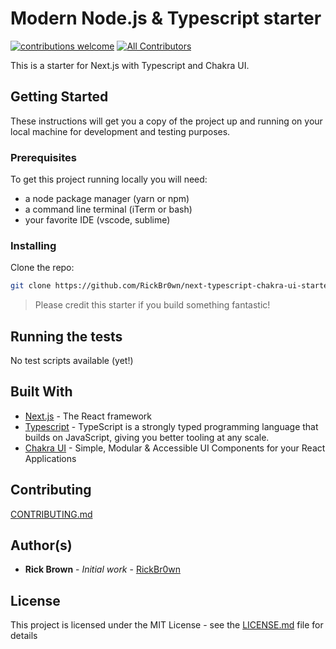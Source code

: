 # Modern Node.js & Typescript starter

[![contributions welcome](https://img.shields.io/badge/contributions-welcome-brightgreen.svg?style=flat)]()
[![All Contributors](https://img.shields.io/badge/all_contributors-1-orange.svg?style=flat-square)](#contributors-)

This is a starter for Next.js with Typescript and Chakra UI.

## Getting Started

These instructions will get you a copy of the project up and running on your local machine for development and testing purposes.

### Prerequisites

To get this project running locally you will need:

- a node package manager (yarn or npm)
- a command line terminal (iTerm or bash)
- your favorite IDE (vscode, sublime)

### Installing

Clone the repo:

```bash
git clone https://github.com/RickBr0wn/next-typescript-chakra-ui-starter <YOUR_PROJECT_NAME> && cd <YOUR_PROJECT_NAME>
```

> Please credit this starter if you build something fantastic!

## Running the tests

No test scripts available (yet!)

## Built With

- [Next.js](https://nextjs.org/) - The React framework
- [Typescript](https://www.typescriptlang.org/) - TypeScript is a strongly typed programming language that builds on JavaScript, giving you better tooling at any scale.
- [Chakra UI](https://chakra-ui.com/) - Simple, Modular & Accessible UI Components for your React Applications

## Contributing

[CONTRIBUTING.md](https://gist.github.com/RickBr0wn/0b4a139f833e0d0bafddb0d043644b20)

## Author(s)

- **Rick Brown** - _Initial work_ - [RickBr0wn](https://github.com/RickBr0wn)

## License

This project is licensed under the MIT License - see the [LICENSE.md](https://gist.github.com/RickBr0wn/5f95ee6118bb32034e2b94acbd88a99d) file for details
